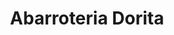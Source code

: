---
title: "Abarroteria Dorita"
url: /zona-19-ciudad-de-guatemala/abarroteria-dorita/
shop: comodidad
---
